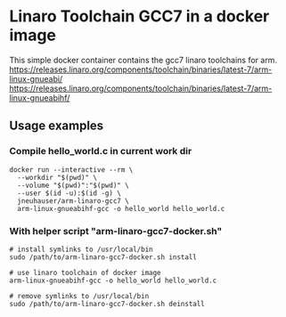 # Linaro Toolchain GCC7 in a docker image
This simple docker container contains the gcc7 linaro toolchains for arm.
https://releases.linaro.org/components/toolchain/binaries/latest-7/arm-linux-gnueabi/
https://releases.linaro.org/components/toolchain/binaries/latest-7/arm-linux-gnueabihf/

## Usage examples
### Compile hello_world.c in current work dir
```
docker run --interactive --rm \
  --workdir "$(pwd)" \
  --volume "$(pwd)":"$(pwd)" \
  --user $(id -u):$(id -g) \
  jneuhauser/arm-linaro-gcc7 \
  arm-linux-gnueabihf-gcc -o hello_world hello_world.c
```
### With helper script "arm-linaro-gcc7-docker.sh"
```
# install symlinks to /usr/local/bin
sudo /path/to/arm-linaro-gcc7-docker.sh install

# use linaro toolchain of docker image
arm-linux-gnueabihf-gcc -o hello_world hello_world.c

# remove symlinks to /usr/local/bin
sudo /path/to/arm-linaro-gcc7-docker.sh deinstall
```
